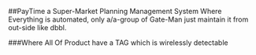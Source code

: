 ##PayTime a Super-Market Planning Management System
    Where Everything is automated, only a/a-group of Gate-Man just maintain it from out-side like dbbl.
    

###Where All Of Product have a TAG which is wirelessly detectable